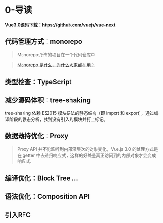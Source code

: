 # 0-导读

**Vue3.0源码下载：<https://github.com/vuejs/vue-next>**

## 代码管理方式：monorepo

> Monorepo:所有的项目在一个代码仓库中

> [Monorepo 是什么，为什么大家都在用？](https://zhuanlan.zhihu.com/p/77577415)


## 类型检查：TypeScript

## 减少源码体积：tree-shaking

tree-shaking 依赖 ES2015 模块语法的静态结构（即 import 和 export），通过编译阶段的静态分析，找到没有引入的模块并打上标记。


## 数据劫持优化：Proxy

> Proxy API 并不能监听到内部深层次的对象变化，Vue.js 3.0 的处理方式是在 getter 中去递归响应式，这样的好处是真正访问到的内部对象才会变成响应式.

## 编译优化：Block Tree ...

## 语法优化：Composition API

## 引入RFC








